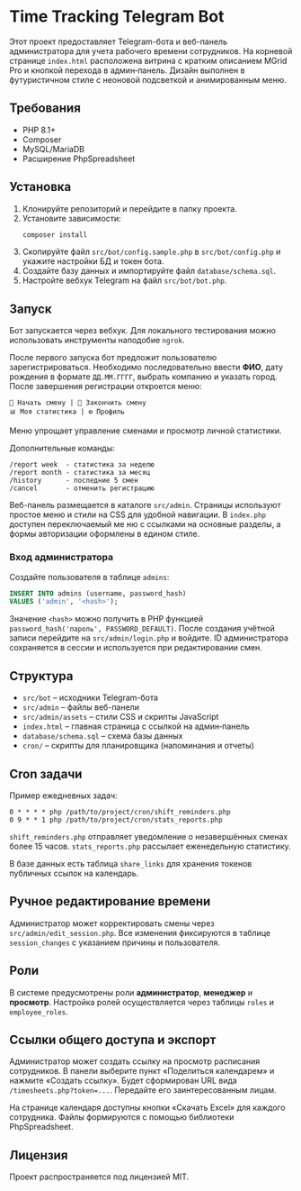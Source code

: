 # Time Tracking Telegram Bot

 Этот проект предоставляет Telegram-бота и веб-панель администратора для учета рабочего времени сотрудников.
 На корневой странице `index.html` расположена витрина с кратким описанием MGrid Pro
 и кнопкой перехода в админ‑панель. Дизайн выполнен в футуристичном стиле с неоновой
 подсветкой и анимированным меню.

## Требования
- PHP 8.1+
- Composer
- MySQL/MariaDB
- Расширение PhpSpreadsheet

## Установка
1. Клонируйте репозиторий и перейдите в папку проекта.
2. Установите зависимости:
   ```bash
   composer install
   ```
3. Скопируйте файл `src/bot/config.sample.php` в `src/bot/config.php` и укажите настройки БД и токен бота.
4. Создайте базу данных и импортируйте файл `database/schema.sql`.
5. Настройте вебхук Telegram на файл `src/bot/bot.php`.

## Запуск
Бот запускается через вебхук. Для локального тестирования можно использовать инструменты наподобие `ngrok`.

После первого запуска бот предложит пользователю зарегистрироваться.
Необходимо последовательно ввести **ФИО**, дату рождения в формате `ДД.ММ.ГГГГ`,
выбрать компанию и указать город. После завершения регистрации откроется меню:

```
📅 Начать смену | 🛑 Закончить смену
📊 Моя статистика | ⚙️ Профиль
```

Меню упрощает управление сменами и просмотр личной статистики.

Дополнительные команды:

```
/report week  - статистика за неделю
/report month - статистика за месяц
/history      - последние 5 смен
/cancel       - отменить регистрацию
```

Веб-панель размещается в каталоге `src/admin`. Страницы используют простое меню
и стили на CSS для удобной навигации. В `index.php` доступен переключаемый ме
ню с ссылками на основные разделы, а формы авторизации оформлены в едином стиле.

### Вход администратора

Создайте пользователя в таблице `admins`:

```sql
INSERT INTO admins (username, password_hash)
VALUES ('admin', '<hash>');
```

Значение `<hash>` можно получить в PHP функцией `password_hash('пароль', PASSWORD_DEFAULT)`.
После создания учётной записи перейдите на `src/admin/login.php` и войдите.
ID администратора сохраняется в сессии и используется при редактировании смен.

## Структура
- `src/bot` – исходники Telegram-бота
- `src/admin` – файлы веб-панели
- `src/admin/assets` – стили CSS и скрипты JavaScript
- `index.html` – главная страница с ссылкой на админ‑панель
- `database/schema.sql` – схема базы данных
- `cron/` – скрипты для планировщика (напоминания и отчеты)

## Cron задачи
Пример ежедневных задач:
```
0 * * * * php /path/to/project/cron/shift_reminders.php
0 9 * * 1 php /path/to/project/cron/stats_reports.php
```

`shift_reminders.php` отправляет уведомление о незавершённых сменах более 15 часов. `stats_reports.php` рассылает еженедельную статистику.

В базе данных есть таблица `share_links` для хранения токенов публичных ссылок на календарь.

## Ручное редактирование времени
Администратор может корректировать смены через `src/admin/edit_session.php`. Все изменения фиксируются в таблице `session_changes` с указанием причины и пользователя.

## Роли
В системе предусмотрены роли **администратор**, **менеджер** и **просмотр**. Настройка ролей осуществляется через таблицы `roles` и `employee_roles`.

## Ссылки общего доступа и экспорт
Администратор может создать ссылку на просмотр расписания сотрудников.
В панели выберите пункт «Поделиться календарем» и нажмите «Создать ссылку». Будет сформирован URL вида `/timesheets.php?token=...`. Передайте его заинтересованным лицам.

На странице календаря доступны кнопки «Скачать Excel» для каждого сотрудника. Файлы формируются с помощью библиотеки PhpSpreadsheet.

## Лицензия
Проект распространяется под лицензией MIT.

